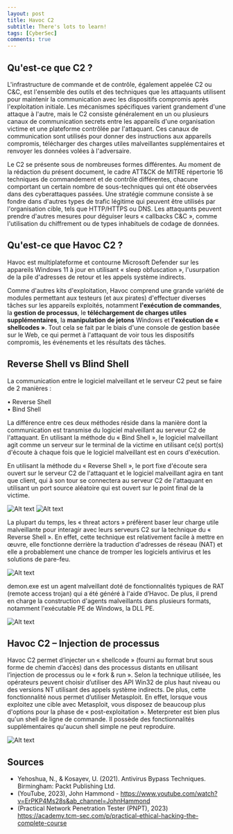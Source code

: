 ```yaml
---
layout: post
title: Havoc C2
subtitle: There's lots to learn!
tags: [CyberSec]
comments: true
---
```


## Qu'est-ce que C2 ?

L'infrastructure de commande et de contrôle, également appelée C2 ou C&C, est
l'ensemble des outils et des techniques que les attaquants utilisent pour maintenir la
communication avec les dispositifs compromis après l'exploitation initiale. Les
mécanismes spécifiques varient grandement d'une attaque à l'autre, mais le C2
consiste généralement en un ou plusieurs canaux de communication secrets entre les
appareils d'une organisation victime et une plateforme contrôlée par l'attaquant. Ces
canaux de communication sont utilisés pour donner des instructions aux appareils
compromis, télécharger des charges utiles malveillantes supplémentaires et renvoyer
les données volées à l'adversaire.<br/>

Le C2 se présente sous de nombreuses formes différentes. Au moment de la rédaction
du présent document, le cadre ATT&CK de MITRE répertorie 16 techniques de
commandement et de contrôle différentes, chacune comportant un certain nombre de
sous-techniques qui ont été observées dans des cyberattaques passées. Une stratégie
commune consiste à se fondre dans d'autres types de trafic légitime qui peuvent être
utilisés par l'organisation cible, tels que HTTP/HTTPS ou DNS. Les attaquants peuvent
prendre d'autres mesures pour déguiser leurs « callbacks C&C », comme l'utilisation
du chiffrement ou de types inhabituels de codage de données.

## Qu'est-ce que Havoc C2 ?

Havoc est multiplateforme et contourne Microsoft Defender sur les appareils Windows
11 à jour en utilisant « sleep obfuscation », l'usurpation de la pile d'adresses de retour
et les appels système indirects.<br/>

Comme d'autres kits d'exploitation, Havoc comprend une grande variété de modules
permettant aux testeurs (et aux pirates) d'effectuer diverses tâches sur les appareils
exploités, notamment **l'exécution de commandes**, la **gestion de processus**, le
**téléchargement de charges utiles supplémentaires**, la **manipulation de
jetons** Windows et **l'exécution de « shellcodes »**. Tout cela se fait par le biais d'une
console de gestion basée sur le Web, ce qui permet à l'attaquant de voir tous les
dispositifs compromis, les événements et les résultats des tâches.

## Reverse Shell vs Blind Shell

La communication entre le logiciel malveillant et le serveur C2 peut se faire de 2
manières :<br/>

• Reverse Shell<br/>
• Bind Shell<br/> 

La différence entre ces deux méthodes réside dans la manière dont la communication
est transmise du logiciel malveillant au serveur C2 de l'attaquant. En utilisant la
méthode du « Bind Shell », le logiciel malveillant agit comme un serveur sur le
terminal de la victime en utilisant ce(s) port(s) d'écoute à chaque fois que le logiciel
malveillant est en cours d'exécution.<br/>

En utilisant la méthode du « Reverse Shell », le port fixe d'écoute sera ouvert sur le
serveur C2 de l'attaquant et le logiciel malveillant agira en tant que client, qui à son
tour se connectera au serveur C2 de l'attaquant en utilisant un port source aléatoire qui
est ouvert sur le point final de la victime.

![Alt text](https://rfc6592.github.io/assets/img/reverseshell.png)
![Alt text](https://rfc6592.github.io/assets/img/bindshell.png)


La plupart du temps, les « threat actors » préfèrent baser leur charge utile malveillante
pour interagir avec leurs serveurs C2 sur la technique du « Reverse Shell ». En effet,
cette technique est relativement facile à mettre en œuvre, elle fonctionne derrière la
traduction d'adresses de réseau (NAT) et elle a probablement une chance de tromper
les logiciels antivirus et les solutions de pare-feu.

![Alt text](https://rfc6592.github.io/assets/img/havoc.PNG)


demon.exe est un agent malveillant doté de fonctionnalités typiques de RAT (remote
access trojan) qui a été généré à l'aide d’Havoc. De plus, il prend en charge la
construction d'agents malveillants dans plusieurs formats, notamment l'exécutable PE
de Windows, la DLL PE.

![Alt text](https://rfc6592.github.io/assets/img/havoc2.PNG)


## Havoc C2 – Injection de processus

Havoc C2 permet d’injecter un « shellcode » (fourni au format brut sous forme de
chemin d’accès) dans des processus distants en utilisant l’injection de processus ou le
« fork & run ». Selon la technique utilisée, les opérateurs peuvent choisir d’utiliser des
API Win32 de plus haut niveau ou des versions NT utilisant des appels système
indirects. De plus, cette fonctionnalité nous permet d’utiliser Metasploit. En effet,
lorsque vous exploitez une cible avec Metasploit, vous disposez de beaucoup plus
d'options pour la phase de « post-exploitation ». Meterpreter est bien plus qu'un shell
de ligne de commande. Il possède des fonctionnalités supplémentaires qu'aucun shell
simple ne peut reproduire.

![Alt text](https://rfc6592.github.io/assets/img/havoc3.PNG)

## Sources

* Yehoshua, N., & Kosayev, U. (2021). Antivirus Bypass Techniques. Birmingham: Packt Publishing Ltd.
* (YouTube, 2023), John Hammond - https://www.youtube.com/watch?v=ErPKP4Ms28s&ab_channel=JohnHammond<br>
* (Practical Network Penetration Tester (PNPT), 2023) https://academy.tcm-sec.com/p/practical-ethical-hacking-the-complete-course<br>
